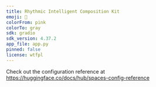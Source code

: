 ```yaml
---
title: Rhythmic Intelligent Composition Kit
emoji: 🎵
colorFrom: pink
colorTo: gray
sdk: gradio
sdk_version: 4.37.2
app_file: app.py
pinned: false
license: wtfpl
---
```


Check out the configuration reference at https://huggingface.co/docs/hub/spaces-config-reference
